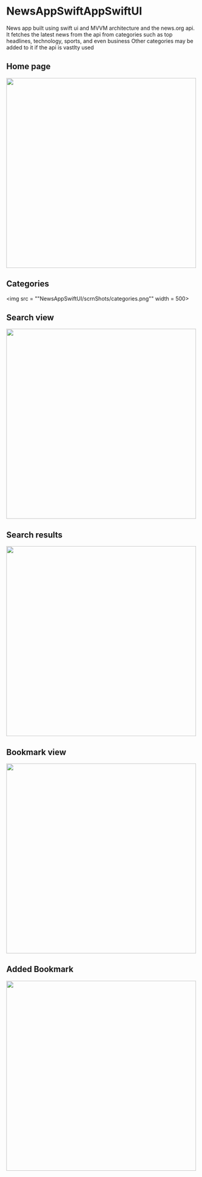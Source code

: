 # NewsAppSwiftAppSwiftUI

News app built using swift ui and MVVM architecture and the news.org api. It fetches the latest news from the api from categories such as top headlines, technology,
 sports, and even business
 Other categories may be added to it if the api is vastlty used
 

## Home page
<img src = "NewsAppSwiftUI/scrnShots/home.png" width = 500></img>

## Categories
<img src = ""NewsAppSwiftUI/scrnShots/categories.png"" width = 500></img>

## Search view
<img src = "NewsAppSwiftUI/scrnShots/search.png" width = 500></img>


## Search results
<img src = "NewsAppSwiftUI/scrnShots/results.png" width = 500></img>

## Bookmark view
<img src = "NewsAppSwiftUI/scrnShots/emptyBookmark.png" width = 500></img>

## Added Bookmark
<img src = "NewsAppSwiftUI/scrnShots/bookmark.png" width = 500></img>
